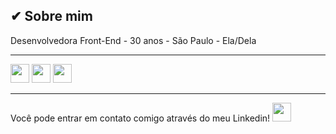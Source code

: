
## ✔ Sobre mim
Desenvolvedora Front-End - 30 anos - São Paulo - Ela/Dela
_____________________________________________________________________________
<img src="https://cdn.jsdelivr.net/gh/devicons/devicon/icons/html5/html5-original.svg" width="30" height="30" /> <img src="https://cdn.jsdelivr.net/gh/devicons/devicon/icons/css3/css3-original.svg" width="30" height="30" /> <img src="https://cdn.jsdelivr.net/gh/devicons/devicon/icons/javascript/javascript-original.svg" width="30" height="30" />

_____________________________________________________________________________
Você pode entrar em contato comigo através do meu Linkedin! <a href=https://www.linkedin.com/in/paloma-matos/>
<img src="https://cdn.jsdelivr.net/gh/devicons/devicon/icons/linkedin/linkedin-original.svg" width="30" height="30" />
</a>

 
